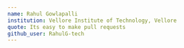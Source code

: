 ```yaml
---
name: Rahul Gowlapalli
institution: Vellore Institute of Technology, Vellore 
quote: Its easy to make pull requests
github_user: RahulG-tech
---
```

